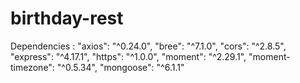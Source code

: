 # birthday-rest

Dependencies :
"axios": "^0.24.0",
"bree": "^7.1.0",
"cors": "^2.8.5",
"express": "^4.17.1",
"https": "^1.0.0",
"moment": "^2.29.1",
"moment-timezone": "^0.5.34",
"mongoose": "^6.1.1"
